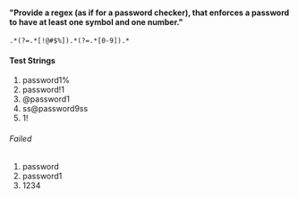 #### "Provide a regex (as if for a password checker), that enforces a password to have at least one symbol and one number."

`.*(?=.*[!@#$%]).*(?=.*[0-9]).*
`

#### Test Strings
1. password1%
1. password!1
1. @password1
1. ss@password9ss
1. 1!

###### <em>Failed</em>
1. password
1. password1
1. 1234
